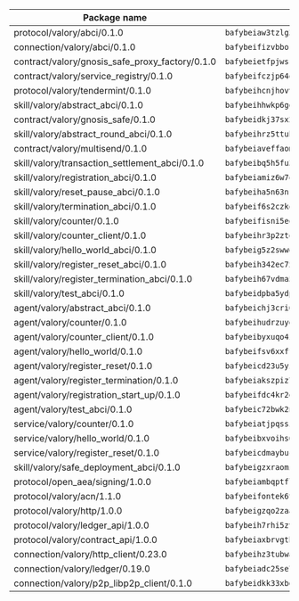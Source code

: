 | Package name                                                  | Package hash                                                  |
| ------------------------------------------------------------- | ------------------------------------------------------------- |
| protocol/valory/abci/0.1.0                                    | `bafybeiaw3tzlg3rkvnn5fcufblktmfwngmxugn4yo7pyjp76zz6aqtqcay` |
| connection/valory/abci/0.1.0                                  | `bafybeifizvbborkmrfx6ur663c6cxzwzptu3ejgjxnu7sjozuaqrudg7um` |
| contract/valory/gnosis_safe_proxy_factory/0.1.0               | `bafybeietfpjwsrhjbamd3wv7io7eeuyxjytgez6cagjc44sx23cugsfkju` |
| contract/valory/service_registry/0.1.0                        | `bafybeifczjp64q2splroc6vgmjnqfauzyuv43f6kfodxrdt2gc2pwtwvcm` |
| protocol/valory/tendermint/0.1.0                              | `bafybeihcnjhovvyyfbkuw5sjyfx2lfd4soeocfqzxz54g67333m6nk5gxq` |
| skill/valory/abstract_abci/0.1.0                              | `bafybeihhwkp6ggbsmaowlhagfdakrjmrrrcq4rzpszuaegfap5ukdrrdcm` |
| contract/valory/gnosis_safe/0.1.0                             | `bafybeidkj37sx2kcdut2hzohfrlpdbzg5mtc2jegk5g5rzktyb7fh4lwf4` |
| skill/valory/abstract_round_abci/0.1.0                        | `bafybeihrz5ttuhaqnkqbg2ace75wi3y25mabkfbj6nwxyrwytncaamgpui` |
| contract/valory/multisend/0.1.0                               | `bafybeiaveffaomsnmsc5hx62o77u7ilma6eipox7m5lrwa56737ektva3i` |
| skill/valory/transaction_settlement_abci/0.1.0                | `bafybeibq5h5fu3qfvajrbkid6de4czaudd76mtpxhngn6khl2xll4nwk6m` |
| skill/valory/registration_abci/0.1.0                          | `bafybeiamiz6w7oas5xrnwriakaddkinb42ez7wf26k5r7m3so76bhachiq` |
| skill/valory/reset_pause_abci/0.1.0                           | `bafybeiha5n63nkaazbjexbq5enjia3fnpfpkog2ib6wpqkjpx6affnpcem` |
| skill/valory/termination_abci/0.1.0                           | `bafybeif6s2czkonysokjb3ll2yk26ee3vsswvgmcvlkdkeeuedvckn2m2q` |
| skill/valory/counter/0.1.0                                    | `bafybeifisni5eqldoxz6mjwiw7fzryoicqhv65qwtq23ucqo55fxas6w2m` |
| skill/valory/counter_client/0.1.0                             | `bafybeihr3p2ztqpbgzuo4xi7gwq4hjcc3khibirritnxkajaugshlzxjke` |
| skill/valory/hello_world_abci/0.1.0                           | `bafybeig5z2swwo4kmzneanlwzrfzmtl4yuwolzzsuhgu3qojp6cft4yyeq` |
| skill/valory/register_reset_abci/0.1.0                        | `bafybeih342ec7xkx4uyl3lrlcaibs4vqlrgjw74ge5tzj3dzttlfvbncm4` |
| skill/valory/register_termination_abci/0.1.0                  | `bafybeih67vdma534a7fgfnhpyvg6kcwqvaglbvtluxdtkins4g7tgudvfm` |
| skill/valory/test_abci/0.1.0                                  | `bafybeidpba5ydpgokbcodzvwcdwqenaua2ecplp5uezb3ihcx6pazy53wa` |
| agent/valory/abstract_abci/0.1.0                              | `bafybeichj3cri6gmoqfy2sr4osepi3j6gydotkrqicsrbljdbvth2unske` |
| agent/valory/counter/0.1.0                                    | `bafybeihudrzuydzomzzfimdeo4osvjwolqye6wqazdycr7ks32kx4sb3vi` |
| agent/valory/counter_client/0.1.0                             | `bafybeibyxuqo4itomksd6wvr3loblr2ba4jxa4x3wvtgr3rofpl5xueaaa` |
| agent/valory/hello_world/0.1.0                                | `bafybeifsv6xxff7rmbgcyq6nexsu6524f2txdulqcybnc5bflssxlua3ae` |
| agent/valory/register_reset/0.1.0                             | `bafybeicd23u5yijojlvbqbmvi5e53r6vtbs3fvc4bentvbnlxzswg7up3e` |
| agent/valory/register_termination/0.1.0                       | `bafybeiakszpiz7qahuqaz6s5wfbgo4ehl7hkh35ex3z7lsswpdn6vajdoy` |
| agent/valory/registration_start_up/0.1.0                      | `bafybeifdc4kr2ek6elx7rz5w5gy6eml4diijzoezwzjayj3lfzqmkndspe` |
| agent/valory/test_abci/0.1.0                                  | `bafybeic72bwk2n5usywz6cfgwvatnck6bafukzwqxfg3hyeac6vxucz724` |
| service/valory/counter/0.1.0                                  | `bafybeiatjpqssigagb5ergjehn5xietc25pff5aviezn3sct53rcs54y3m` |
| service/valory/hello_world/0.1.0                              | `bafybeibxvoihs6zcwhleh6zvcdysda2pdeyn6i3vowwf5lbmvdfc2qkgka` |
| service/valory/register_reset/0.1.0                           | `bafybeicdmaybuczmkp6o2yuf4evihfsg5otvgesz6nqksirw3k2s4zu6qu` |
| skill/valory/safe_deployment_abci/0.1.0                       | `bafybeigzxraomikn4vzltxhjjyyeguitlgzewkguf47bpww7bjwh5gut24` |
| protocol/open_aea/signing/1.0.0                               | `bafybeiambqptflge33eemdhis2whik67hjplfnqwieoa6wblzlaf7vuo44` |
| protocol/valory/acn/1.1.0                                     | `bafybeifontek6tvaecatoauiule3j3id6xoktpjubvuqi3h2jkzqg7zh7a` |
| protocol/valory/http/1.0.0                                    | `bafybeigzqo2zaakcjtzzsm6dh4x73v72xg6ctk6muyp5uq5ueb7y34fbxy` |
| protocol/valory/ledger_api/1.0.0                              | `bafybeih7rhi5zvfvwakx5ifgxsz2cfipeecsh7bm3gnudjxtvhrygpcftq` |
| protocol/valory/contract_api/1.0.0                            | `bafybeiaxbrvgtbdrh4lslskuxyp4awyr4whcx3nqq5yrr6vimzsxg5dy64` |
| connection/valory/http_client/0.23.0                          | `bafybeihz3tubwado7j3wlivndzzuj3c6fdsp4ra5r3nqixn3ufawzo3wii` |
| connection/valory/ledger/0.19.0                               | `bafybeiadc25se7dgnn4mufztwpzdono4xsfs45qknzdqyi3gckn6ccuv44` |
| connection/valory/p2p_libp2p_client/0.1.0                     | `bafybeidkk33xbga54szmitk6uwsi3ef56hbbdbuasltqtiyki34hgfpnxa` |
